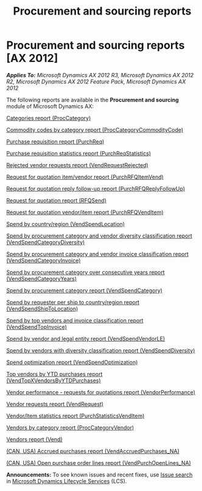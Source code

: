 ﻿---
title: Procurement and sourcing reports
TOCTitle: Procurement and sourcing reports
ms:assetid: 92d1f6af-67fb-4153-b7af-296b73242939
ms:mtpsurl: https://technet.microsoft.com/en-us/library/Hh334496(v=AX.60)
ms:contentKeyID: 36676484
ms.date: 04/18/2014
mtps_version: v=AX.60
f1_keywords:
- BR - 00039
---

# Procurement and sourcing reports [AX 2012]


_**Applies To:** Microsoft Dynamics AX 2012 R3, Microsoft Dynamics AX 2012 R2, Microsoft Dynamics AX 2012 Feature Pack, Microsoft Dynamics AX 2012_

The following reports are available in the **Procurement and sourcing** module of Microsoft Dynamics AX:

[Categories report (ProcCategory)](categories-report-proccategory.md)

[Commodity codes by category report (ProcCategoryCommodityCode)](commodity-codes-by-category-report-proccategorycommoditycode.md)

[Purchase requisition report (PurchReq)](purchase-requisition-report-purchreq.md)

[Purchase requisition statistics report (PurchReqStatistics)](purchase-requisition-statistics-report-purchreqstatistics.md)

[Rejected vendor requests report (VendRequestRejected)](rejected-vendor-requests-report-vendrequestrejected.md)

[Request for quotation item/vendor report (PurchRFQItemVend)](request-for-quotation-item-vendor-report-purchrfqitemvend.md)

[Request for quotation reply follow-up report (PurchRFQReplyFollowUp)](request-for-quotation-reply-follow-up-report-purchrfqreplyfollowup.md)

[Request for quotation report (RFQSend)](request-for-quotation-report-rfqsend.md)

[Request for quotation vendor/item report (PurchRFQVendItem)](request-for-quotation-vendor-item-report-purchrfqvenditem.md)

[Spend by country/region (VendSpendLocation)](spend-by-country-region-vendspendlocation.md)

[Spend by procurement category and vendor diversity classification report (VendSpendCategoryDiversity)](spend-by-procurement-category-and-vendor-diversity-classification-report-vendspendcategorydiversity.md)

[Spend by procurement category and vendor invoice classification report (VendSpendCategoryInvoice)](spend-by-procurement-category-and-vendor-invoice-classification-report-vendspendcategoryinvoice.md)

[Spend by procurement category over consecutive years report (VendSpendCategoryYears)](spend-by-procurement-category-over-consecutive-years-report-vendspendcategoryyears.md)

[Spend by procurement category report (VendSpendCategory)](spend-by-procurement-category-report-vendspendcategory.md)

[Spend by requester per ship to country/region report (VendSpendShipToLocation)](spend-by-requester-per-ship-to-country-region-report-vendspendshiptolocation.md)

[Spend by top vendors and invoice classification report (VendSpendTopInvoice)](spend-by-top-vendors-and-invoice-classification-report-vendspendtopinvoice.md)

[Spend by vendor and legal entity report (VendSpendVendorLE)](spend-by-vendor-and-legal-entity-report-vendspendvendorle.md)

[Spend by vendors with diversity classification report (VendSpendDiversity)](spend-by-vendors-with-diversity-classification-report-vendspenddiversity.md)

[Spend optimization report (VendSpendOptimization)](spend-optimization-report-vendspendoptimization.md)

[Top vendors by YTD purchases report (VendTopXVendorsByYTDPurchases)](top-vendors-by-ytd-purchases-report-vendtopxvendorsbyytdpurchases.md)

[Vendor performance - requests for quotations report (VendorPerformance)](vendor-performance-requests-for-quotations-report-vendorperformance.md)

[Vendor requests report (VendRequest)](vendor-requests-report-vendrequest.md)

[Vendor/Item statistics report (PurchStatisticsVendItem)](vendor-item-statistics-report-purchstatisticsvenditem.md)

[Vendors by category report (ProcCategoryVendor)](vendors-by-category-report-proccategoryvendor.md)

[Vendors report (Vend)](vendors-report-vend.md)

[(CAN, USA) Accrued purchases report (VendAccruedPurchases\_NA)](can-usa-accrued-purchases-report-vendaccruedpurchases-na.md)

[(CAN, USA) Open purchase order lines report (VendPurchOpenLines\_NA)](can-usa-open-purchase-order-lines-report-vendpurchopenlines-na.md)

  
**Announcements:** To see known issues and recent fixes, use [Issue search](http://go.microsoft.com/fwlink/?linkid=389258) in [Microsoft Dynamics Lifecycle Services](http://go.microsoft.com/fwlink/?linkid=306505) (LCS).

